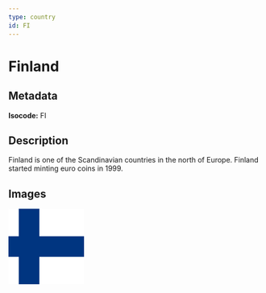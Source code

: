 ```yaml
---
type: country
id: FI
---
```


# Finland

## Metadata

**Isocode:** FI

## Description

Finland is one of the Scandinavian countries in the north of Europe. Finland started minting euro coins in 1999.

## Images

<img src="Countries/Finland/fi.png" height="150" alt="Finland">